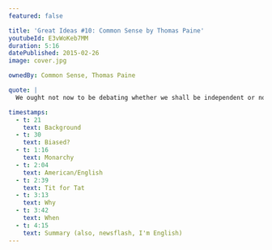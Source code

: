 ```yaml
---
featured: false

title: 'Great Ideas #10: Common Sense by Thomas Paine'
youtubeId: E3vWoKeb7MM
duration: 5:16
datePublished: 2015-02-26
image: cover.jpg

ownedBy: Common Sense, Thomas Paine

quote: |
  We ought not now to be debating whether we shall be independent or not, but, anxious to accomplish it on a firm, secure and honourable basis

timestamps:
  - t: 21
    text: Background
  - t: 30
    text: Biased?
  - t: 1:16
    text: Monarchy
  - t: 2:04
    text: American/English
  - t: 2:39
    text: Tit for Tat
  - t: 3:13
    text: Why
  - t: 3:42
    text: When
  - t: 4:15
    text: Summary (also, newsflash, I'm English)
---
```

